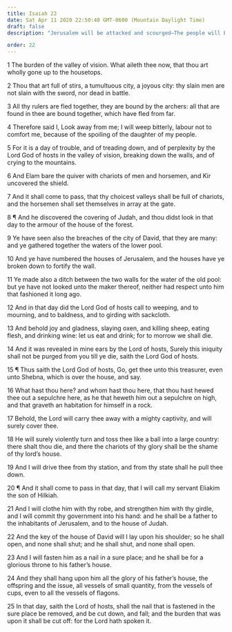 ```yaml
---
title: Isaiah 22
date: Sat Apr 11 2020 22:50:48 GMT-0600 (Mountain Daylight Time)
draft: false
description: "Jerusalem will be attacked and scourged—The people will be carried captive—The Messiah will hold the key of the house of David, inherit glory, and be fastened as a nail in a sure place."

order: 22
---
```

    
1 The burden of the valley of vision. What aileth thee now, that thou art wholly gone up to the housetops.

2 Thou that art full of stirs, a tumultuous city, a joyous city: thy slain men are not slain with the sword, nor dead in battle.

3 All thy rulers are fled together, they are bound by the archers: all that are found in thee are bound together, which have fled from far.

4 Therefore said I, Look away from me; I will weep bitterly, labour not to comfort me, because of the spoiling of the daughter of my people.

5 For it is a day of trouble, and of treading down, and of perplexity by the Lord God of hosts in the valley of vision, breaking down the walls, and of crying to the mountains.

6 And Elam bare the quiver with chariots of men and horsemen, and Kir uncovered the shield.

7 And it shall come to pass, that thy choicest valleys shall be full of chariots, and the horsemen shall set themselves in array at the gate.

8 ¶ And he discovered the covering of Judah, and thou didst look in that day to the armour of the house of the forest.

9 Ye have seen also the breaches of the city of David, that they are many: and ye gathered together the waters of the lower pool.

10 And ye have numbered the houses of Jerusalem, and the houses have ye broken down to fortify the wall.

11 Ye made also a ditch between the two walls for the water of the old pool: but ye have not looked unto the maker thereof, neither had respect unto him that fashioned it long ago.

12 And in that day did the Lord God of hosts call to weeping, and to mourning, and to baldness, and to girding with sackcloth.

13 And behold joy and gladness, slaying oxen, and killing sheep, eating flesh, and drinking wine: let us eat and drink; for to morrow we shall die.

14 And it was revealed in mine ears by the Lord of hosts, Surely this iniquity shall not be purged from you till ye die, saith the Lord God of hosts.

15 ¶ Thus saith the Lord God of hosts, Go, get thee unto this treasurer, even unto Shebna, which is over the house, and say.

16 What hast thou here? and whom hast thou here, that thou hast hewed thee out a sepulchre here, as he that heweth him out a sepulchre on high, and that graveth an habitation for himself in a rock.

17 Behold, the Lord will carry thee away with a mighty captivity, and will surely cover thee.

18 He will surely violently turn and toss thee like a ball into a large country: there shalt thou die, and there the chariots of thy glory shall be the shame of thy lord’s house.

19 And I will drive thee from thy station, and from thy state shall he pull thee down.

20 ¶ And it shall come to pass in that day, that I will call my servant Eliakim the son of Hilkiah.

21 And I will clothe him with thy robe, and strengthen him with thy girdle, and I will commit thy government into his hand: and he shall be a father to the inhabitants of Jerusalem, and to the house of Judah.

22 And the key of the house of David will I lay upon his shoulder; so he shall open, and none shall shut; and he shall shut, and none shall open.

23 And I will fasten him as a nail in a sure place; and he shall be for a glorious throne to his father’s house.

24 And they shall hang upon him all the glory of his father’s house, the offspring and the issue, all vessels of small quantity, from the vessels of cups, even to all the vessels of flagons.

25 In that day, saith the Lord of hosts, shall the nail that is fastened in the sure place be removed, and be cut down, and fall; and the burden that was upon it shall be cut off: for the Lord hath spoken it.
